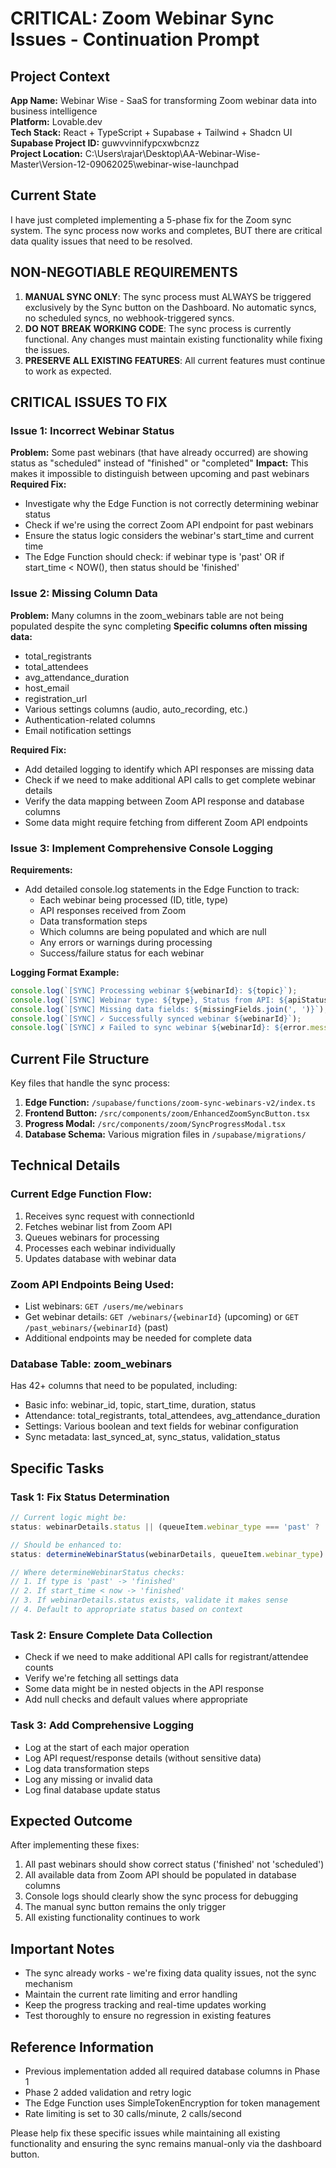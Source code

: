 # CRITICAL: Zoom Webinar Sync Issues - Continuation Prompt

## Project Context
**App Name:** Webinar Wise - SaaS for transforming Zoom webinar data into business intelligence  
**Platform:** Lovable.dev  
**Tech Stack:** React + TypeScript + Supabase + Tailwind + Shadcn UI  
**Supabase Project ID:** guwvvinnifypcxwbcnzz  
**Project Location:** C:\Users\rajar\Desktop\AA-Webinar-Wise-Master\Version-12-09062025\webinar-wise-launchpad

## Current State
I have just completed implementing a 5-phase fix for the Zoom sync system. The sync process now works and completes, BUT there are critical data quality issues that need to be resolved.

## NON-NEGOTIABLE REQUIREMENTS
1. **MANUAL SYNC ONLY**: The sync process must ALWAYS be triggered exclusively by the Sync button on the Dashboard. No automatic syncs, no scheduled syncs, no webhook-triggered syncs.
2. **DO NOT BREAK WORKING CODE**: The sync process is currently functional. Any changes must maintain existing functionality while fixing the issues.
3. **PRESERVE ALL EXISTING FEATURES**: All current features must continue to work as expected.

## CRITICAL ISSUES TO FIX

### Issue 1: Incorrect Webinar Status
**Problem:** Some past webinars (that have already occurred) are showing status as "scheduled" instead of "finished" or "completed"
**Impact:** This makes it impossible to distinguish between upcoming and past webinars
**Required Fix:** 
- Investigate why the Edge Function is not correctly determining webinar status
- Check if we're using the correct Zoom API endpoint for past webinars
- Ensure the status logic considers the webinar's start_time and current time
- The Edge Function should check: if webinar type is 'past' OR if start_time < NOW(), then status should be 'finished'

### Issue 2: Missing Column Data
**Problem:** Many columns in the zoom_webinars table are not being populated despite the sync completing
**Specific columns often missing data:**
- total_registrants
- total_attendees  
- avg_attendance_duration
- host_email
- registration_url
- Various settings columns (audio, auto_recording, etc.)
- Authentication-related columns
- Email notification settings

**Required Fix:**
- Add detailed logging to identify which API responses are missing data
- Check if we need to make additional API calls to get complete webinar details
- Verify the data mapping between Zoom API response and database columns
- Some data might require fetching from different Zoom API endpoints

### Issue 3: Implement Comprehensive Console Logging
**Requirements:**
- Add detailed console.log statements in the Edge Function to track:
  - Each webinar being processed (ID, title, type)
  - API responses received from Zoom
  - Data transformation steps
  - Which columns are being populated and which are null
  - Any errors or warnings during processing
  - Success/failure status for each webinar

**Logging Format Example:**
```javascript
console.log(`[SYNC] Processing webinar ${webinarId}: ${topic}`);
console.log(`[SYNC] Webinar type: ${type}, Status from API: ${apiStatus}`);
console.log(`[SYNC] Missing data fields: ${missingFields.join(', ')}`);
console.log(`[SYNC] ✓ Successfully synced webinar ${webinarId}`);
console.log(`[SYNC] ✗ Failed to sync webinar ${webinarId}: ${error.message}`);
```

## Current File Structure
Key files that handle the sync process:
1. **Edge Function:** `/supabase/functions/zoom-sync-webinars-v2/index.ts`
2. **Frontend Button:** `/src/components/zoom/EnhancedZoomSyncButton.tsx`
3. **Progress Modal:** `/src/components/zoom/SyncProgressModal.tsx`
4. **Database Schema:** Various migration files in `/supabase/migrations/`

## Technical Details

### Current Edge Function Flow:
1. Receives sync request with connectionId
2. Fetches webinar list from Zoom API
3. Queues webinars for processing
4. Processes each webinar individually
5. Updates database with webinar data

### Zoom API Endpoints Being Used:
- List webinars: `GET /users/me/webinars`
- Get webinar details: `GET /webinars/{webinarId}` (upcoming) or `GET /past_webinars/{webinarId}` (past)
- Additional endpoints may be needed for complete data

### Database Table: zoom_webinars
Has 42+ columns that need to be populated, including:
- Basic info: webinar_id, topic, start_time, duration, status
- Attendance: total_registrants, total_attendees, avg_attendance_duration  
- Settings: Various boolean and text fields for webinar configuration
- Sync metadata: last_synced_at, sync_status, validation_status

## Specific Tasks

### Task 1: Fix Status Determination
```javascript
// Current logic might be:
status: webinarDetails.status || (queueItem.webinar_type === 'past' ? 'finished' : 'scheduled')

// Should be enhanced to:
status: determineWebinarStatus(webinarDetails, queueItem.webinar_type)

// Where determineWebinarStatus checks:
// 1. If type is 'past' -> 'finished'
// 2. If start_time < now -> 'finished'  
// 3. If webinarDetails.status exists, validate it makes sense
// 4. Default to appropriate status based on context
```

### Task 2: Ensure Complete Data Collection
- Check if we need to make additional API calls for registrant/attendee counts
- Verify we're fetching all settings data
- Some data might be in nested objects in the API response
- Add null checks and default values where appropriate

### Task 3: Add Comprehensive Logging
- Log at the start of each major operation
- Log API request/response details (without sensitive data)
- Log data transformation steps
- Log any missing or invalid data
- Log final database update status

## Expected Outcome
After implementing these fixes:
1. All past webinars should show correct status ('finished' not 'scheduled')
2. All available data from Zoom API should be populated in database columns
3. Console logs should clearly show the sync process for debugging
4. The manual sync button remains the only trigger
5. All existing functionality continues to work

## Important Notes
- The sync already works - we're fixing data quality issues, not the sync mechanism
- Maintain the current rate limiting and error handling
- Keep the progress tracking and real-time updates working
- Test thoroughly to ensure no regression in existing features

## Reference Information
- Previous implementation added all required database columns in Phase 1
- Phase 2 added validation and retry logic
- The Edge Function uses SimpleTokenEncryption for token management
- Rate limiting is set to 30 calls/minute, 2 calls/second

Please help fix these specific issues while maintaining all existing functionality and ensuring the sync remains manual-only via the dashboard button.
